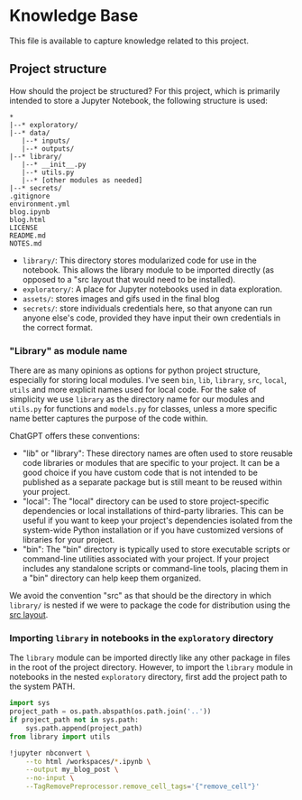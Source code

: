 # Knowledge Base

This file is available to capture knowledge related to this project.

## Project structure

How should the project be structured? For this project, which is primarily intended to store a Jupyter Notebook, the following structure is used:

```
*
|--* exploratory/
|--* data/
   |--* inputs/
   |--* outputs/
|--* library/
   |--* __init__.py
   |--* utils.py
   |--* [other modules as needed]
|--* secrets/
.gitignore
environment.yml
blog.ipynb
blog.html
LICENSE
README.md
NOTES.md
```

* `library/`: This directory stores modularized code for use in the notebook. This allows the library module to be imported directly (as opposed to a "src layout that would need to be installed).
* `exploratory/`: A place for Jupyter notebooks used in data exploration.
* `assets/`: stores images and gifs used in the final blog
* `secrets/`: store individuals credentials here, so that anyone can run anyone else's code, provided they have input their own credentials in the correct format.

### "Library" as module name

There are as many opinions as options for python project structure, especially for storing local modules. I've seen `bin`, `lib`, `library`, `src`, `local`, `utils` and more explicit names used for local code. For the sake of simplicity we use `library` as the directory name for our modules and `utils.py` for functions and `models.py` for classes, unless a more specific name better captures the purpose of the code within.

ChatGPT offers these conventions:

* "lib" or "library": These directory names are often used to store reusable code libraries or modules that are specific to your project. It can be a good choice if you have custom code that is not intended to be published as a separate package but is still meant to be reused within your project.
* "local": The "local" directory can be used to store project-specific dependencies or local installations of third-party libraries. This can be useful if you want to keep your project's dependencies isolated from the system-wide Python installation or if you have customized versions of libraries for your project.
* "bin": The "bin" directory is typically used to store executable scripts or command-line utilities associated with your project. If your project includes any standalone scripts or command-line tools, placing them in a "bin" directory can help keep them organized.

We avoid the convention "src" as that should be the directory in which `library/` is nested if we were to package the code for distribution using the [src layout](https://packaging.python.org/en/latest/discussions/src-layout-vs-flat-layout).

### Importing `library` in notebooks in the `exploratory` directory

The `library` module can be imported directly like any other package in files in the root of the project directory. However, to import the `library` module in notebooks in the nested `exploratory` directory, first add the project path to the system PATH.

```python
import sys
project_path = os.path.abspath(os.path.join('..'))
if project_path not in sys.path:
    sys.path.append(project_path)
from library import utils
```

```bash
!jupyter nbconvert \
    --to html /workspaces/*.ipynb \
    --output my_blog_post \
    --no-input \
    --TagRemovePreprocessor.remove_cell_tags='{"remove_cell"}'
```
